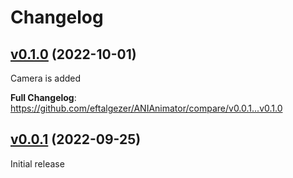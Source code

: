 # Changelog

## [v0.1.0](https://github.com/eftalgezer/ANIAnimator/tree/v0.1.0) (2022-10-01)

Camera is added

**Full Changelog**: https://github.com/eftalgezer/ANIAnimator/compare/v0.0.1...v0.1.0

## [v0.0.1](https://github.com/eftalgezer/ANIAnimator/tree/v0.0.1) (2022-09-25)

Initial release

